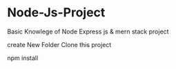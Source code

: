 # Node-Js-Project
Basic Knowlege of Node Express js &amp; mern stack project

create New Folder Clone this project 

npm install
